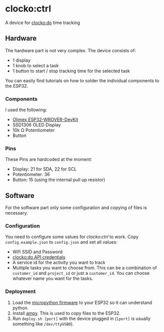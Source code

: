# clocko:ctrl
A device for [clocko:do](https://www.clockodo.com) time tracking

## Hardware

The hardware part is not very complex. The device consists of:

* 1 display
* 1 knob to select a task
* 1 button to start / stop tracking time for the selected task

You can easily find tutorials on how to solder the individual components to the ESP32.

### Components

I used the following:

* [Olimex ESP32-WROVER-DevKit](https://www.olimex.com/Products/IoT/ESP32/ESP32-DevKit-LiPo/)
* SSD1306 OLED Display
* 10k Ω Potentiometer
* Button

### Pins

These Pins are hardcoded at the moment:

* Display: 21 for SDA, 22 for SCL
* Potentiometer: 36
* Button: 15 (using the internal pull up resistor)

## Software

For the software part only some configuration and copying of files is necessary.

### Configuration

You need to configure some values for _clocko:ctrl_ to work.
Copy `config.example.json` to `config.json` and set all values:

* Wifi SSID and Password
* [clocko:do API credentials](https://www.clockodo.com/de/api/)
* A service id for the activity you want to track
* Multiple tasks you want to choose from.
  This can be a combination of `customer_id` and `project_id` or just a `customer_id`.
  You can choose whatever name you want for the tasks.

### Deployment

1) Load the [micropython firmware](https://docs.micropython.org/en/latest/esp32/tutorial/intro.html#getting-the-firmware) to your ESP32 so it can understand python.
1) Install [ampy](https://github.com/scientifichackers/ampy#installation). This is used to copy files to the ESP32.
1) Run `deploy.sh [port]` with the device plugged in (`[port]` is usually something like `/dev/ttyUSB0`).
